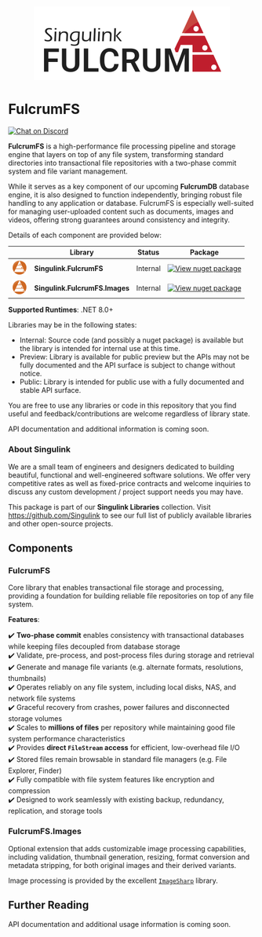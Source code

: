 <div align="center">
<picture>
    <source media="(prefers-color-scheme: dark)" srcset="/Resources/Fulcrum%20Logo%20366x128%20Dark.png">
    <source media="(prefers-color-scheme: light)" srcset="/Resources/Fulcrum%20Logo%20366x128%20Light.png">
    <img src="/Resources/Fulcrum%20Logo%20400x150 LightBg.png" alt="Singulink Fulcrum Logo"/>
</picture>
</div>

# FulcrumFS

[![Chat on Discord](https://img.shields.io/discord/906246067773923490)](https://discord.gg/EkQhJFsBu6)

**FulcrumFS** is a high-performance file processing pipeline and storage engine that layers on top of any file system, transforming standard directories into transactional file repositories with a two-phase commit system and file variant management.

While it serves as a key component of our upcoming **FulcrumDB** database engine, it is also designed to function independently, bringing robust file handling to any application or database. FulcrumFS is especially well-suited for managing user-uploaded content such as documents, images and videos, offering strong guarantees around consistency and integrity.

Details of each component are provided below:

|| Library | Status | Package |
| --- | --- | --- | --- |
| <img src="/Resources/FulcrumFS%20Icon%20128x128.png" alt="FulcrumFS Icon" width="32" height="32"/> | **Singulink.FulcrumFS** | Internal | [![View nuget package](https://img.shields.io/nuget/v/Singulink.FulcrumFS.svg)](https://www.nuget.org/packages/Singulink.FulcrumFS/) |
| <img src="/Resources/FulcrumFS%20Icon%20128x128.png" alt="FulcrumFS Icon" width="32" height="32"/> | **Singulink.FulcrumFS.Images** | Internal | [![View nuget package](https://img.shields.io/nuget/v/Singulink.FulcrumFS.Images.svg)](https://www.nuget.org/packages/Singulink.FulcrumFS.Images/) |

**Supported Runtimes**: .NET 8.0+

Libraries may be in the following states:
- Internal: Source code (and possibly a nuget package) is available but the library is intended for internal use at this time.
- Preview: Library is available for public preview but the APIs may not be fully documented and the API surface is subject to change without notice.
- Public: Library is intended for public use with a fully documented and stable API surface.

You are free to use any libraries or code in this repository that you find useful and feedback/contributions are welcome regardless of library state.

API documentation and additional information is coming soon.

### About Singulink

We are a small team of engineers and designers dedicated to building beautiful, functional and well-engineered software solutions. We offer very competitive rates as well as fixed-price contracts and welcome inquiries to discuss any custom development / project support needs you may have.

This package is part of our **Singulink Libraries** collection. Visit https://github.com/Singulink to see our full list of publicly available libraries and other open-source projects.

## Components

### FulcrumFS

Core library that enables transactional file storage and processing, providing a foundation for building reliable file repositories on top of any file system.

**Features**:

✔️ **Two-phase commit** enables consistency with transactional databases while keeping files decoupled from database storage  
✔️ Validate, pre-process, and post-process files during storage and retrieval  
✔️ Generate and manage file variants (e.g. alternate formats, resolutions, thumbnails)  
✔️ Operates reliably on any file system, including local disks, NAS, and network file systems  
✔️ Graceful recovery from crashes, power failures and disconnected storage volumes  
✔️ Scales to **millions of files** per repository while maintaining good file system performance characteristics  
✔️ Provides **direct `FileStream` access** for efficient, low-overhead file I/O  
✔️ Stored files remain browsable in standard file managers (e.g. File Explorer, Finder)  
✔️ Fully compatible with file system features like encryption and compression  
✔️ Designed to work seamlessly with existing backup, redundancy, replication, and storage tools  

### FulcrumFS.Images

Optional extension that adds customizable image processing capabilities, including validation, thumbnail generation, resizing, format conversion and metadata stripping, for both original images and their derived variants.

Image processing is provided by the excellent [`ImageSharp`](https://github.com/SixLabors/ImageSharp) library.

## Further Reading

API documentation and additional usage information is coming soon.

